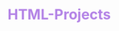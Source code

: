 # HTML-Projects

<!DOCTYPE html>
<html>
    <head>
        <meta charset="utf-8">
        <title>Project: Holiday card</title>
        <style>
            h1 {color: rgb(179, 131, 230);}
            
            Body {background-color: rgb(102, 102, 102);}
            
            p {color: rgb(111, 137, 161);}
            ul {color: rgb(149, 121, 171);}
        </style>
    </head>
    <body>

        <h1>Happy Birthday!</h1>
         <img src= "https://upload.wikimedia.org/wikipedia/commons/thumb/2/23/Depression_Cake.JPG/1200px-Depression_Cake.JPG" alt= "chocolate depression cake with strawberries" width= "400">
         
         <p> I like this time of year as it's warming up and the flowers are in bloom <br><br> Here is a list of things, in general, that I'd like: </p>
         
         <ul>
             <li> Music (SWS, PTV, FOB, P!ATD, etc.)
             <li> Art supplies
             <li> Anime merch.
             <li> Harry Potter merch.
         </ul>
        
        
       
        
    </body>
</html>
